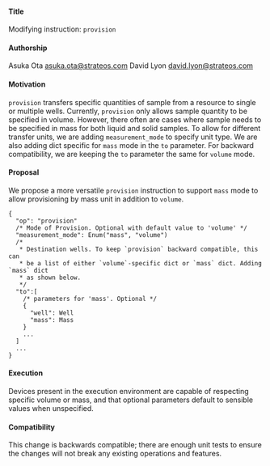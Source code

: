 #### **Title**
Modifying instruction: `provision`

#### **Authorship**
Asuka Ota <asuka.ota@strateos.com> 
David Lyon <david.lyon@strateos.com>

#### **Motivation**
`provision` transfers specific quantities of sample from a resource to single or multiple wells. Currently, 
`provision` only allows sample quantity to be specified in volume. However, there often are cases
where sample needs to be specified in mass for both liquid and solid samples. To allow for
different transfer units, we are adding `measurement_mode` to specify unit type. We are also adding dict specific for
`mass` mode in the `to` parameter. For backward compatibility, we are keeping the `to` parameter the same
 for `volume` mode.

#### **Proposal**
We propose a more versatile `provision` instruction to support `mass` mode to allow provisioning by
mass unit in addition to `volume`.

```
{
  "op": "provision"
  /* Mode of Provision. Optional with default value to 'volume' */
  "measurement_mode": Enum("mass", "volume")
  /* 
   * Destination wells. To keep `provision` backward compatible, this can
   * be a list of either `volume`-specific dict or `mass` dict. Adding `mass` dict
   * as shown below.
   */
  "to":[
    /* parameters for 'mass'. Optional */
    {
      "well": Well
      "mass": Mass
    }
    ...
  ]
  ...
}

```
#### **Execution**
Devices present in the execution environment are capable of respecting specific volume or mass, and that optional
parameters default to sensible values when unspecified.

#### **Compatibility**
This change is backwards compatible; there are enough unit tests to ensure the changes will not break any existing
operations and features.
